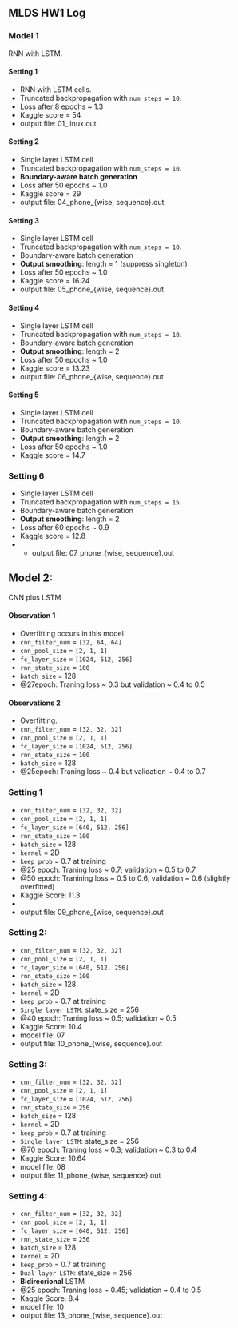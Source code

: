 ## MLDS HW1 Log

### Model 1
RNN with LSTM.

#### Setting 1
- RNN with LSTM cells.
- Truncated backpropagation with `num_steps = 10`.
- Loss after 8 epochs ~ 1.3
- Kaggle score = 54
- output file: 01_linux.out

#### Setting 2
- Single layer LSTM cell
- Truncated backpropagation with `num_steps = 10`.
- **Boundary-aware batch generation**
- Loss after 50 epochs ~ 1.0
- Kaggle score = 29
- output file: 04\_phone\_{wise, sequence}.out

#### Setting 3
- Single layer LSTM cell
- Truncated backpropagation with `num_steps = 10`.
- Boundary-aware batch generation
- **Output smoothing**: length = 1 (suppress singleton)
- Loss after 50 epochs ~ 1.0
- Kaggle score = 16.24
- output file: 05\_phone\_{wise, sequence}.out

#### Setting 4
- Single layer LSTM cell
- Truncated backpropagation with `num_steps = 10`.
- Boundary-aware batch generation
- **Output smoothing**: length = 2
- Loss after 50 epochs ~ 1.0
- Kaggle score = 13.23
- output file: 06\_phone\_{wise, sequence}.out

#### Setting 5
- Single layer LSTM cell
- Truncated backpropagation with `num_steps = 10`.
- Boundary-aware batch generation
- **Output smoothing**: length = 2
- Loss after 50 epochs ~ 1.0
- Kaggle score = 14.7

### Setting 6
- Single layer LSTM cell
- Truncated backpropagation with `num_steps = 15`.
- Boundary-aware batch generation
- **Output smoothing**: length = 2
- Loss after 60 epochs ~ 0.9
- Kaggle score = 12.8
- - output file: 07\_phone\_{wise, sequence}.out

## Model 2:
CNN plus LSTM

#### Observation 1
-	Overfitting occurs in this model
-	`cnn_filter_num` = `[32, 64, 64]`
-	`cnn_pool_size` = `[2, 1, 1]`
-	`fc_layer_size` = `[1024, 512, 256]`
-	`rnn_state_size` = `100`
-	`batch_size` = 128
-	@27epoch: Traning loss ~ 0.3 but validation ~ 0.4 to 0.5

#### Observations 2
- Overfitting.
-	`cnn_filter_num` = `[32, 32, 32]`
-	`cnn_pool_size` = `[2, 1, 1]`
-	`fc_layer_size` = `[1024, 512, 256]`
-	`rnn_state_size` = `100`
-	`batch_size` = 128
-	@25epoch: Traning loss ~ 0.4 but validation ~ 0.4 to 0.7

### Setting 1
-	`cnn_filter_num` = `[32, 32, 32]`
-	`cnn_pool_size` = `[2, 1, 1]`
-	`fc_layer_size` = `[640, 512, 256]`
-	`rnn_state_size` = `100`
-	`batch_size` = 128
-	`kernel` = 2D
-	`keep_prob` = 0.7 at training
-	@25 epoch: Traning loss ~ 0.7; validation ~ 0.5 to 0.7
-	@50 epoch: Tranining loss ~ 0.5 to 0.6, validation ~ 0.6 (slightly overfitted)
-	Kaggle Score: 11.3
-	
- 	output file: 09\_phone\_{wise, sequence}.out


### Setting 2:
-	`cnn_filter_num` = `[32, 32, 32]`
-	`cnn_pool_size` = `[2, 1, 1]`
-	`fc_layer_size` = `[640, 512, 256]`
-	`rnn_state_size` = `100`
-	`batch_size` = 128
-	`kernel` = 2D
-	`keep_prob` = 0.7 at training
-	`Single layer LSTM`: state_size = 256
-	@40 epoch: Traning loss ~ 0.5; validation ~ 0.5 
-	Kaggle Score: 10.4
-	model file: 07
- 	output file: 10\_phone\_{wise, sequence}.out

### Setting 3:
-	`cnn_filter_num` = `[32, 32, 32]`
-	`cnn_pool_size` = `[2, 1, 1]`
-	`fc_layer_size` = `[1024, 512, 256]`
-	`rnn_state_size` = `256`
-	`batch_size` = 128
-	`kernel` = 2D
-	`keep_prob` = 0.7 at training
-	`Single layer LSTM`: state_size = 256
-	@70 epoch: Traning loss ~ 0.3; validation ~ 0.3 to 0.4 
-	Kaggle Score: 10.64
-	model file: 08
- 	output file: 11\_phone\_{wise, sequence}.out

### Setting 4:
-	`cnn_filter_num` = `[32, 32, 32]`
-	`cnn_pool_size` = `[2, 1, 1]`
-	`fc_layer_size` = `[640, 512, 256]`
-	`rnn_state_size` = `256`
-	`batch_size` = 128
-	`kernel` = 2D
-	`keep_prob` = 0.7 at training
-	`Dual layer LSTM`: state_size = 256
-	**Bidirecrional** LSTM
-	@25 epoch: Traning loss ~ 0.45; validation ~ 0.4 to 0.5
-	Kaggle Score: 8.4
-	model file: 10
- 	output file: 13\_phone\_{wise, sequence}.out